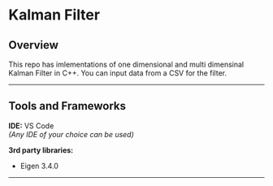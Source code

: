 # Kalman Filter

## Overview
This repo has imlementations of one dimensional and multi dimensinal Kalman Filter in C++. You can input data from a CSV for the filter.


---
## Tools and Frameworks

**IDE:** VS Code <br>
*(Any IDE of your choice can be used)*

**3rd party libraries:**
- Eigen 3.4.0


---